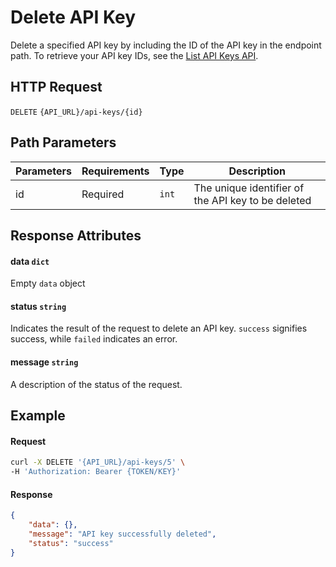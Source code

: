 # Delete API Key

Delete a specified API key by including the ID of the API key in the endpoint path.
To retrieve your API key IDs, see the [List API Keys API](List_API_Keys.md).

## HTTP Request

`DELETE` `{API_URL}/api-keys/{id}`

## Path Parameters

| Parameters | Requirements | Type  | Description                                        |
|------------|--------------|-------|----------------------------------------------------|
| id         | Required     | `int` | The unique identifier of the API key to be deleted |

## Response Attributes

#### data `dict`

Empty `data` object

#### status `string`

Indicates the result of the request to delete an API key. `success` signifies success, while `failed` indicates an error.

#### message `string`

A description of the status of the request.

## Example

#### Request

```bash
curl -X DELETE '{API_URL}/api-keys/5' \
-H 'Authorization: Bearer {TOKEN/KEY}'
```

#### Response

```json
{
    "data": {},
    "message": "API key successfully deleted",
    "status": "success"
}
```